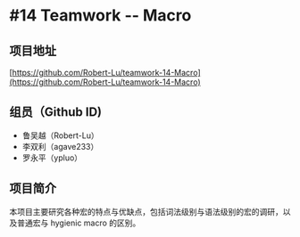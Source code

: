 # \#14 Teamwork -- Macro

## 项目地址 
[https://github.com/Robert-Lu/teamwork-14-Macro](https://github.com/Robert-Lu/teamwork-14-Macro)

## 组员（Github ID)

* 鲁吴越（Robert-Lu）
* 李双利（agave233）
* 罗永平（ypluo）

## 项目简介
 
本项目主要研究各种宏的特点与优缺点，包括词法级别与语法级别的宏的调研，以及普通宏与 hygienic macro 的区别。
